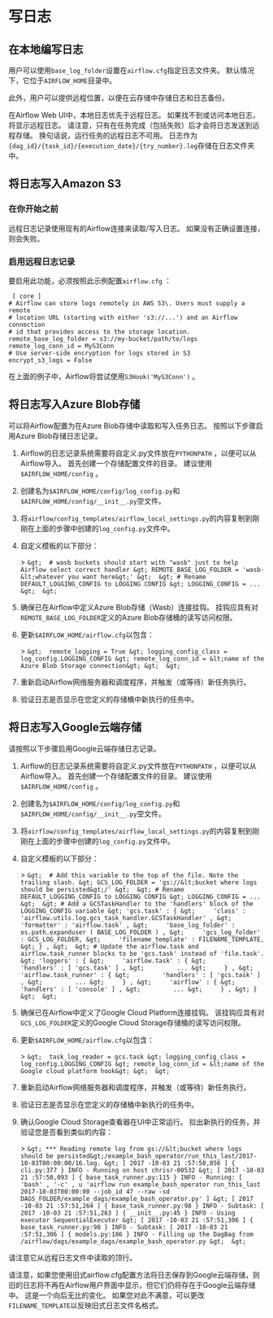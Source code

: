 # 写日志

## 在本地编写日志

用户可以使用`base_log_folder`设置在`airflow.cfg`指定日志文件夹。 默认情况下，它位于`AIRFLOW_HOME`目录中。

此外，用户可以提供远程位置，以便在云存储中存储日志和日志备份。

在Airflow Web UI中，本地日志优先于远程日志。 如果找不到或访问本地日志，将显示远程日志。 请注意，只有在任务完成（包括失败）后才会将日志发送到远程存储。 换句话说，运行任务的远程日志不可用。 日志作为`{dag_id}/{task_id}/{execution_date}/{try_number}.log`存储在日志文件夹中。

## 将日志写入Amazon S3

### 在你开始之前

远程日志记录使用现有的Airflow连接来读取/写入日志。 如果没有正确设置连接，则会失败。

### 启用远程日志记录

要启用此功能，必须按照此示例配置`airflow.cfg` ：

```
 [ core ]
# Airflow can store logs remotely in AWS S3\. Users must supply a remote
# location URL (starting with either 's3://...') and an Airflow connection
# id that provides access to the storage location.
remote_base_log_folder = s3://my-bucket/path/to/logs
remote_log_conn_id = MyS3Conn
# Use server-side encryption for logs stored in S3
encrypt_s3_logs = False

```

在上面的例子中，Airflow将尝试使用`S3Hook('MyS3Conn')` 。

## 将日志写入Azure Blob存储

可以将Airflow配置为在Azure Blob存储中读取和写入任务日志。 按照以下步骤启用Azure Blob存储日志记录。

1.  Airflow的日志记录系统需要将自定义.py文件放在`PYTHONPATH` ，以便可以从Airflow导入。 首先创建一个存储配置文件的目录。 建议使用`$AIRFLOW_HOME/config` 。

2.  创建名为`$AIRFLOW_HOME/config/log_config.py`和`$AIRFLOW_HOME/config/__init__.py`空文件。

3.  将`airflow/config_templates/airflow_local_settings.py`的内容复制到刚刚在上面的步骤中创建的`log_config.py`文件中。

4.  自定义模板的以下部分：

    &gt; ```
    &gt;  # wasb buckets should start with "wasb" just to help Airflow select correct handler
    &gt; REMOTE_BASE_LOG_FOLDER = 'wasb-&lt;whatever you want here&gt;'
    &gt; 
    &gt; # Rename DEFAULT_LOGGING_CONFIG to LOGGING CONFIG
    &gt; LOGGING_CONFIG = ...
    &gt; 
    &gt; ```

5.  确保已在Airflow中定义Azure Blob存储（Wasb）连接挂钩。 挂钩应具有对`REMOTE_BASE_LOG_FOLDER`定义的Azure Blob存储桶的读写访问权限。

6.  更新`$AIRFLOW_HOME/airflow.cfg`以包含：

    &gt; ```
    &gt;  remote_logging = True
    &gt; logging_config_class = log_config.LOGGING_CONFIG
    &gt; remote_log_conn_id = &lt;name of the Azure Blob Storage connection&gt;
    &gt; 
    &gt; ```

7.  重新启动Airflow网络服务器和调度程序，并触发（或等待）新任务执行。

8.  验证日志是否显示在您定义的存储桶中新执行的任务中。

## 将日志写入Google云端存储

请按照以下步骤启用Google云端存储日志记录。

1.  Airflow的日志记录系统需要将自定义.py文件放在`PYTHONPATH` ，以便可以从Airflow导入。 首先创建一个存储配置文件的目录。 建议使用`$AIRFLOW_HOME/config` 。

2.  创建名为`$AIRFLOW_HOME/config/log_config.py`和`$AIRFLOW_HOME/config/__init__.py`空文件。

3.  将`airflow/config_templates/airflow_local_settings.py`的内容复制到刚刚在上面的步骤中创建的`log_config.py`文件中。

4.  自定义模板的以下部分：

    &gt; ```
    &gt;  # Add this variable to the top of the file. Note the trailing slash.
    &gt; GCS_LOG_FOLDER = 'gs://&lt;bucket where logs should be persisted&gt;/'
    &gt; 
    &gt; # Rename DEFAULT_LOGGING_CONFIG to LOGGING CONFIG
    &gt; LOGGING_CONFIG = ...
    &gt; 
    &gt; # Add a GCSTaskHandler to the 'handlers' block of the LOGGING_CONFIG variable
    &gt; 'gcs.task' : {
    &gt;     'class' : 'airflow.utils.log.gcs_task_handler.GCSTaskHandler' ,
    &gt;     'formatter' : 'airflow.task' ,
    &gt;     'base_log_folder' : os.path.expanduser ( BASE_LOG_FOLDER ) ,
    &gt;     'gcs_log_folder' : GCS_LOG_FOLDER,
    &gt;     'filename_template' : FILENAME_TEMPLATE,
    &gt; } ,
    &gt; 
    &gt; # Update the airflow.task and airflow.task_runner blocks to be 'gcs.task' instead of 'file.task'.
    &gt; 'loggers' : {
    &gt;     'airflow.task' : {
    &gt;         'handlers' : [ 'gcs.task' ] ,
    &gt;         ...
    &gt;     } ,
    &gt;     'airflow.task_runner' : {
    &gt;         'handlers' : [ 'gcs.task' ] ,
    &gt;         ...
    &gt;     } ,
    &gt;     'airflow' : {
    &gt;         'handlers' : [ 'console' ] ,
    &gt;         ...
    &gt;     } ,
    &gt; }
    &gt; 
    &gt; ```

5.  确保已在Airflow中定义了Google Cloud Platform连接挂钩。 该挂钩应具有对`GCS_LOG_FOLDER`定义的Google Cloud Storage存储桶的读写访问权限。

6.  更新`$AIRFLOW_HOME/airflow.cfg`以包含：

    &gt; ```
    &gt;  task_log_reader = gcs.task
    &gt; logging_config_class = log_config.LOGGING_CONFIG
    &gt; remote_log_conn_id = &lt;name of the Google cloud platform hook&gt;
    &gt; 
    &gt; ```

7.  重新启动Airflow网络服务器和调度程序，并触发（或等待）新任务执行。

8.  验证日志是否显示在您定义的存储桶中新执行的任务中。

9.  确认Google Cloud Storage查看器在U​​I中正常运行。 拉出新执行的任务，并验证您是否看到类似的内容：

    &gt; ```
    &gt; *** Reading remote log from gs://&lt;bucket where logs should be persisted&gt;/example_bash_operator/run_this_last/2017-10-03T00:00:00/16.log.
    &gt; [ 2017 -10-03 21 :57:50,056 ] { cli.py:377 } INFO - Running on host chrisr-00532
    &gt; [ 2017 -10-03 21 :57:50,093 ] { base_task_runner.py:115 } INFO - Running: [ 'bash' , '-c' , u 'airflow run example_bash_operator run_this_last 2017-10-03T00:00:00 --job_id 47 --raw -sd DAGS_FOLDER/example_dags/example_bash_operator.py' ]
    &gt; [ 2017 -10-03 21 :57:51,264 ] { base_task_runner.py:98 } INFO - Subtask: [ 2017 -10-03 21 :57:51,263 ] { __init__.py:45 } INFO - Using executor SequentialExecutor
    &gt; [ 2017 -10-03 21 :57:51,306 ] { base_task_runner.py:98 } INFO - Subtask: [ 2017 -10-03 21 :57:51,306 ] { models.py:186 } INFO - Filling up the DagBag from /airflow/dags/example_dags/example_bash_operator.py
    &gt; 
    &gt; ```

请注意它从远程日志文件中读取的顶行。

请注意，如果您使用旧式airflow.cfg配置方法将日志保存到Google云端存储，则旧的日志将不再在Airflow用户界面中显示，但它们仍将存在于Google云端存储中。 这是一个向后无比的变化。 如果您对此不满意，可以更改`FILENAME_TEMPLATE`以反映旧式日志文件名格式。